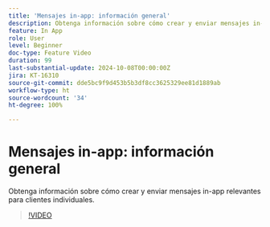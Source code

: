 ```yaml
---
title: 'Mensajes in-app: información general'
description: Obtenga información sobre cómo crear y enviar mensajes in-app relevantes para clientes individuales.
feature: In App
role: User
level: Beginner
doc-type: Feature Video
duration: 99
last-substantial-update: 2024-10-08T00:00:00Z
jira: KT-16310
source-git-commit: dde5bc9f9d453b5b3df8cc3625329ee81d1889ab
workflow-type: ht
source-wordcount: '34'
ht-degree: 100%

---
```



# Mensajes in-app: información general

Obtenga información sobre cómo crear y enviar mensajes in-app relevantes para clientes individuales.

>[!VIDEO](https://video.tv.adobe.com/v/3432677/?learn=on)
